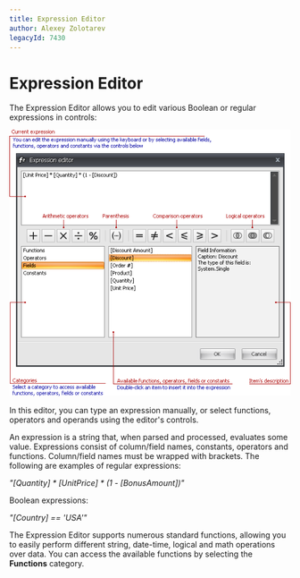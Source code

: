 ```yaml
---
title: Expression Editor
author: Alexey Zolotarev
legacyId: 7430
---
```

# Expression Editor
The Expression Editor allows you to edit various Boolean or regular expressions in controls:

![UI_Expression_Editor](../images/img11049.png)

In this editor, you can type an expression manually, or select functions, operators and operands using the editor's controls.

An expression is a string that, when parsed and processed, evaluates some value. Expressions consist of column/field names, constants, operators and functions. Column/field names must be wrapped with brackets. The following are examples of regular expressions:

_"[Quantity] * [UnitPrice] * (1 - [BonusAmount])"_

Boolean expressions:

_"[Country] == 'USA'"_

The Expression Editor supports numerous standard functions, allowing you to easily perform different string, date-time, logical and math operations over data. You can access the available functions by selecting the **Functions** category.